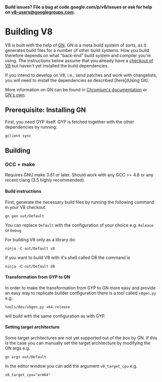 **Build issues? File a bug at code.google.com/p/v8/issues or ask for help on v8-users@googlegroups.com.**

# Building V8

V8 is built with the help of [GN](https://chromium.googlesource.com/chromium/src/+/master/tools/gn/docs). GN is a meta build system of sorts, as it generates build files for a number of other build systems. How you build therefore depends on what "back-end" build system and compiler you're using.
The instructions below assume that you already have a [checkout of V8](using_git.md) but haven't yet installed the build dependencies.

If you intend to develop on V8, i.e., send patches and work with changelists, you will need to install the dependencies as described [here](Using Git).

More information on GN can be found in [Chromium's documentation](https://www.chromium.org/developers/gn-build-configuration) or [GN's own](https://chromium.googlesource.com/chromium/src/+/master/tools/gn/docs).

## Prerequisite: Installing GN

First, you need GYP itself. GYP is fetched together with the other dependencies by running:

```gclient sync```

## Building

### GCC + make

Requires GNU make 3.81 or later. Should work with any GCC >= 4.8 or any recent clang (3.5 highly recommended).

#### Build instructions

First, generate the necessary build files by running the following command in your V8 checkout.

```gn gen out/Default```

You can replace ```Default``` with the configuration of your choice e.g. ```Release``` or ```Debug```

For building V8 only as a library do:

```ninja -C out/Default v8```

If you want to build V8 with it's shell called D8 the command is

```ninja -C out/Default d8```

#### Transformation from GYP to GN

In order to make the transformation from GYP to GN more easy and provide an easy way to replicate builder configuration there is a tool called ```v8gen.py``` e.g. 

```tools/dev/v8gen.py x64.release```

will build with the same configuration as with GYP.

#### Setting target architecture

Some target architectures are not yet supported out of the box by GN. If this is the case you can manually set the target architecture by modifying the GN args e.g.

```gn args out/Default```

In the editor window you can add the argument ```v8_target_cpu``` e.g.

```v8_target_cpu="arm64"```